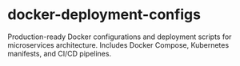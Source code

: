 # docker-deployment-configs
Production-ready Docker configurations and deployment scripts for microservices architecture. Includes Docker Compose, Kubernetes manifests, and CI/CD pipelines.
